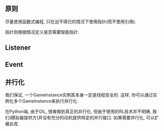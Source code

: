 ## 原则

尽量使用函数式编程, 只在迫不得已的情况下使用指针(而不使用引用).

指针则根据情况定义是否需要智能指针.

## Listener

## Event

## 并行化

我们保证, 一个GameInstance实例其本身一定是线程安全的. 这样, 你可以通过实例化多个GameInstance来执行并行化. 

在Python端, 由于GIL, 很难做到真正的并行化. 但由于使用的RL技术并不明确, 我们(模拟器提供方)并没有充分的动机提供特定的并行接口. 如果需要并行化, 可以扩展此库.